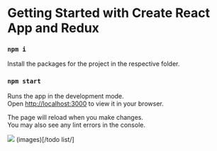 # Getting Started with Create React App and Redux
### `npm i`

Install the packages for the project in the respective folder.

### `npm start`

Runs the app in the development mode.\
Open [http://localhost:3000](http://localhost:3000) to view it in your browser.

The page will reload when you make changes.\
You may also see any lint errors in the console.

<img src='../project images/todo list.png'>
(images)[/todo list/]
